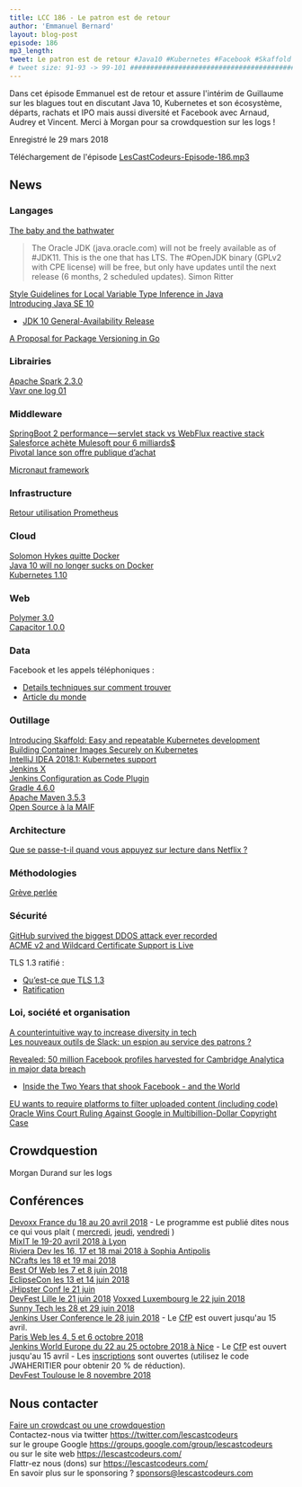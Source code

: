 ```yaml
---
title: LCC 186 - Le patron est de retour
author: 'Emmanuel Bernard'
layout: blog-post
episode: 186
mp3_length:
tweet: Le patron est de retour #Java10 #Kubernetes #Facebook #Skaffold #CambridgeAnalytics #Logs
# tweet size: 91-93 -> 99-101 #######################################################################
---
```

Dans cet épisode Emmanuel est de retour et assure l'intérim de Guillaume sur les blagues tout en discutant Java 10, Kubernetes et son écosystème, départs, rachats et IPO mais aussi diversité et Facebook avec Arnaud, Audrey et Vincent. Merci à Morgan pour sa crowdquestion sur les logs !

Enregistré le 29 mars 2018

Téléchargement de l'épisode [LesCastCodeurs-Episode-186.mp3](http://traffic.libsyn.com/lescastcodeurs/LesCastCodeurs-Episode-186.mp3)

## News

### Langages

[The baby and the bathwater](http://mail.openjdk.java.net/pipermail/jigsaw-dev/2018-March/013689.html)  
> The Oracle JDK (java.oracle.com) will not be freely available as of #JDK11. This is the one that has LTS. The #OpenJDK binary (GPLv2 with CPE license) will be free, but only have updates until the next release (6 months, 2 scheduled updates).
> Simon Ritter

[Style Guidelines for Local Variable Type Inference in Java](http://openjdk.java.net/projects/amber/LVTIstyle.html)  
[Introducing Java SE 10](https://blogs.oracle.com/java-platform-group/introducing-java-se-10)  
* [JDK 10 General-Availability Release](http://jdk.java.net/10/)  

[A Proposal for Package Versioning in Go](https://blog.golang.org/versioning-proposal)  

### Librairies

[Apache Spark 2.3.0](https://spark.apache.org/releases/spark-release-2-3-0.html)  
[Vavr one log 01](http://blog.vavr.io/vavr-one-log-01/amp/?__twitter_impression=true)  

### Middleware

[SpringBoot 2 performance — servlet stack vs WebFlux reactive stack
](https://medium.com/@the.raj.saxena/springboot-2-performance-servlet-stack-vs-webflux-reactive-stack-528ad5e9dadc)  
[Salesforce achète Mulesoft pour 6 milliards$](http://www.lemagit.fr/actualites/252437257/En-rachetant-MuleSoft-Salesforce-lance-son-9eme-Cloud)  
[Pivotal lance son offre publique d’achat](https://t.co/0c692Oa6LJ)  

[Micronaut framework](https://t.co/6AOYX2PIoq)  

### Infrastructure

[Retour utilisation Prometheus](https://medium.com/@andrewhowdencom/on-prometheus-45a2aeea5994)  

### Cloud

[Solomon Hykes quitte Docker](https://blog.docker.com/2018/03/au-revoir/)  
[Java 10 will no longer sucks on Docker](https://www.opsian.com/blog/java-on-docker/)  
[Kubernetes 1.10](https://cloudplatform.googleblog.com/2018/03/Kubernetes-1-10-an-insider-take-on-whats-new.html)  

### Web

[Polymer 3.0](https://www.polymer-project.org/blog/2018-03-23-polymer-3-latest-preview.html)  
[Capacitor 1.0.0](https://blog.ionicframework.com/announcing-capacitor-1-0-0-alpha/)  

### Data

Facebook et les appels téléphoniques :

* [Details techniques sur comment trouver](https://twitter.com/mat_johnson/status/977325434030428160)
* [Article du monde](http://abonnes.lemonde.fr/pixels/article/2018/03/26/appels-sms-relations-amoureuses-ces-donnees-que-facebook-collecte-et-conserve_5276721_4408996.html)

### Outillage

[Introducing Skaffold: Easy and repeatable Kubernetes development](https://cloudplatform.googleblog.com/2018/03/introducing-Skaffold-Easy-and-repeatable-Kubernetes-development.html)  
[Building Container Images Securely on Kubernetes](https://blog.jessfraz.com/post/building-container-images-securely-on-kubernetes/)   
[IntelliJ IDEA 2018.1: Kubernetes support](https://blog.jetbrains.com/idea/2018/03/intellij-idea-2018-1-kubernetes-support/)  
[Jenkins X](https://jenkins.io/blog/2018/03/19/introducing-jenkins-x/)  
[Jenkins Configuration as Code Plugin](https://github.com/jenkinsci/configuration-as-code-plugin)   
[Gradle 4.6.0](https://docs.gradle.org/4.6/release-notes.html)  
[Apache Maven 3.5.3](https://maven.apache.org/docs/3.5.3/release-notes.html)  
[Open Source à la MAIF](https://medium.com/oss-by-maif/open-source-%C3%A0-la-maif-gen%C3%A8se-et-ambition-6e7b2bc3d93d)  
 
### Architecture

[Que se passe-t-il quand vous appuyez sur lecture dans Netflix ?](https://www.macg.co/ailleurs/2018/03/que-se-passe-t-il-quand-vous-appuyez-sur-lecture-dans-netflix-101639)  

### Méthodologies

[Grève perlée](https://twitter.com/crowdagger/status/977319251307528192?s=21)  

### Sécurité

[GitHub survived the biggest DDOS attack ever recorded](https://www.wired.com/story/github-ddos-memcached/)  
[ACME v2 and Wildcard Certificate Support is Live](https://community.letsencrypt.org/t/acme-v2-and-wildcard-certificate-support-is-live/55579)  

TLS 1.3 ratifié :

* [Qu’est-ce que TLS 1.3](https://blog.cloudflare.com/tls-1-3-overview-and-q-and-a/)
* [Ratification](https://www.ietf.org/mail-archive/web/ietf-announce/current/msg17592.html)

### Loi, société et organisation

[A counterintuitive way to increase diversity in tech](https://medium.com/@rachelnabors/a-counterintuitive-way-to-increase-diversity-in-tech-31aea2ce6a50)  
[Les nouveaux outils de Slack: un espion au service des patrons ?](https://www.numerama.com/tech/337732-les-nouveaux-outils-de-slack-un-espion-au-service-des-patrons.html/amp)  

[Revealed: 50 million Facebook profiles harvested for Cambridge Analytica in major data breach](https://www.theguardian.com/news/2018/mar/17/cambridge-analytica-facebook-influence-us-election)  

* [Inside the Two Years that shook Facebook - and the World](https://www.wired.com/story/inside-facebook-mark-zuckerberg-2-years-of-hell/)  

[EU wants to require platforms to filter uploaded content (including code)](https://blog.github.com/2018-03-14-eu-proposal-upload-filters-code/)  
[Oracle Wins Court Ruling Against Google in Multibillion-Dollar Copyright Case](https://www.wsj.com/articles/oracle-wins-court-ruling-against-google-in-long-running-copyright-case-1522164091)  

## Crowdquestion

Morgan Durand sur les logs

## Conférences

[Devoxx France du 18 au 20 avril 2018](https://www.devoxx.fr/) - Le programme est publié dites nous ce qui vous plait ( [mercredi](http://cfp.devoxx.fr/2018/byday/wed), [jeudi](http://cfp.devoxx.fr/2018/byday/thu), [vendredi](http://cfp.devoxx.fr/2018/byday/fri) )   
[MixIT le 19-20 avril 2018 à Lyon](https://mixitconf.org)  
[Riviera Dev les 16, 17 et 18 mai 2018 à Sophia Antipolis](http://rivieradev.fr/)  
[NCrafts les 18 et 19 mai 2018](http://ncrafts.io/)  
[Best Of Web les 7 et 8 juin 2018](http://bestofweb.paris/)  
[EclipseCon les 13 et 14 juin 2018](https://www.eclipsecon.org/france2018/)  
[JHipster Conf le 21 juin](https://jhipster-conf.github.io)  
[DevFest Lille le 21 juin 2018](https://devfest.gdglille.org/)
[Voxxed Luxembourg le 22 juin 2018](https://voxxeddays.com/luxembourg/)  
[Sunny Tech les 28 et 29 juin 2018](https://sunny-tech.io/)  
[Jenkins User Conference le 28 juin 2018](https://juc-paris.jfrog.com/) - Le [CfP](https://sessionize.com/JUC-France/) est ouvert jusqu'au 15 avril.   
[Paris Web les 4, 5 et 6 octobre 2018](https://www.paris-web.fr/)  
[Jenkins World Europe du 22 au 25 octobre 2018 à Nice](https://www.cloudbees.com/jenkinsworld/home) - Le [CfP](https://jenkinsworld2018cfp.hubb.me/) est ouvert jusqu'au 15 avril - Les [inscriptions](http://www.cvent.com/events/jenkins-world-europe-2018/event-summary-fb6af2c215b24322bb9fc64d0d0aae7a.aspx?RefID=cbsum) sont ouvertes (utilisez le code JWAHERITIER pour obtenir 20 % de réduction).  
[DevFest Toulouse le 8 novembre 2018](https://devfesttoulouse.fr/)  

## Nous contacter

[Faire un crowdcast ou une crowdquestion](https://lescastcodeurs.com/crowdcasting/)  
Contactez-nous via twitter <https://twitter.com/lescastcodeurs>  
sur le groupe Google <https://groups.google.com/group/lescastcodeurs>  
ou sur le site web <https://lescastcodeurs.com/>  
Flattr-ez nous (dons) sur <https://lescastcodeurs.com/>  
En savoir plus sur le sponsoring ? <sponsors@lescastcodeurs.com>
